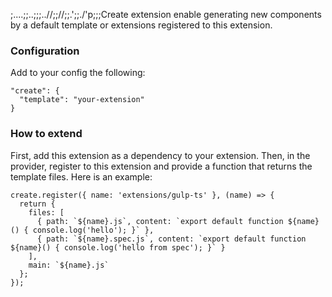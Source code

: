 ;....;;..;;;..//;;//;;.';;./'p;;;Create extension enable generating new components by a default template or extensions registered to this extension.

### Configuration
Add to your config the following:
```
"create": {
  "template": "your-extension"
}
```

### How to extend
First, add this extension as a dependency to your extension.
Then, in the provider, register to this extension and provide a function that returns the template files.
Here is an example:
```
create.register({ name: 'extensions/gulp-ts' }, (name) => {
  return {
    files: [
      { path: `${name}.js`, content: `export default function ${name}() { console.log('hello'); }` },
      { path: `${name}.spec.js`, content: `export default function ${name}() { console.log('hello from spec'); }` }
    ],
    main: `${name}.js`
  };
});
```

